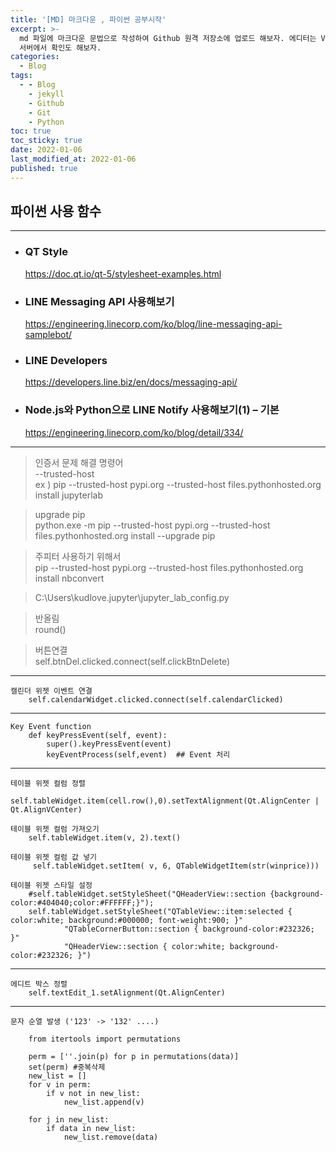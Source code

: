 ```yaml
---
title: '[MD] 마크다운 , 파이썬 공부시작'
excerpt: >-
  md 파일에 마크다운 문법으로 작성하여 Github 원격 저장소에 업로드 해보자. 에디터는 Visual Studio code 사용! 로컬
  서버에서 확인도 해보자. 
categories:
  - Blog
tags:
  - - Blog
    - jekyll
    - Github
    - Git
    - Python
toc: true
toc_sticky: true
date: 2022-01-06
last_modified_at: 2022-01-06
published: true
---
```


 ## 파이썬 사용 함수
***
- ### QT Style  
  https://doc.qt.io/qt-5/stylesheet-examples.html
- ### LINE Messaging API 사용해보기
  https://engineering.linecorp.com/ko/blog/line-messaging-api-samplebot/
- ### LINE Developers
  https://developers.line.biz/en/docs/messaging-api/
- ### Node.js와 Python으로 LINE Notify 사용해보기(1) – 기본
  https://engineering.linecorp.com/ko/blog/detail/334/

***
> 인증서 문제 해결 명령어  
  --trusted-host  
 ex )  pip --trusted-host pypi.org --trusted-host files.pythonhosted.org install jupyterlab 


> upgrade pip    
  python.exe -m pip  --trusted-host pypi.org --trusted-host files.pythonhosted.org install --upgrade pip  

> 주피터 사용하기 위해서  
  pip --trusted-host pypi.org --trusted-host files.pythonhosted.org install nbconvert
  
> C:\Users\kudlove\.jupyter\jupyter_lab_config.py



> 반올림  
  round() 


>버튼연결  
self.btnDel.clicked.connect(self.clickBtnDelete)

***    
    캘린더 위젯 이벤트 연결  
        self.calendarWidget.clicked.connect(self.calendarClicked)

*** 
    Key Event function
        def keyPressEvent(self, event):        
            super().keyPressEvent(event)
            keyEventProcess(self,event)  ## Event 처리 

***
    테이블 위젯 컬럼 정렬    
        self.tableWidget.item(cell.row(),0).setTextAlignment(Qt.AlignCenter | Qt.AlignVCenter)

    테이블 위젯 컬럼 가져오기  
        self.tableWidget.item(v, 2).text()

    테이블 위젯 컬럼 값 넣기  
         self.tableWidget.setItem( v, 6, QTableWidgetItem(str(winprice)))
    
    테이블 위젯 스타일 설정  
        #self.tableWidget.setStyleSheet("QHeaderView::section {background-color:#404040;color:#FFFFFF;}"); 
        self.tableWidget.setStyleSheet("QTableView::item:selected { color:white; background:#000000; font-weight:900; }"
                "QTableCornerButton::section { background-color:#232326; }"
                "QHeaderView::section { color:white; background-color:#232326; }")

***
    에디트 박스 정렬
        self.textEdit_1.setAlignment(Qt.AlignCenter) 

***   
    문자 순열 발생 ('123' -> '132' ....)

        from itertools import permutations

        perm = [''.join(p) for p in permutations(data)]
        set(perm) #중복삭제    
        new_list = []    
        for v in perm:    
            if v not in new_list:
                new_list.append(v)        

        for j in new_list:
            if data in new_list:
                new_list.remove(data)
